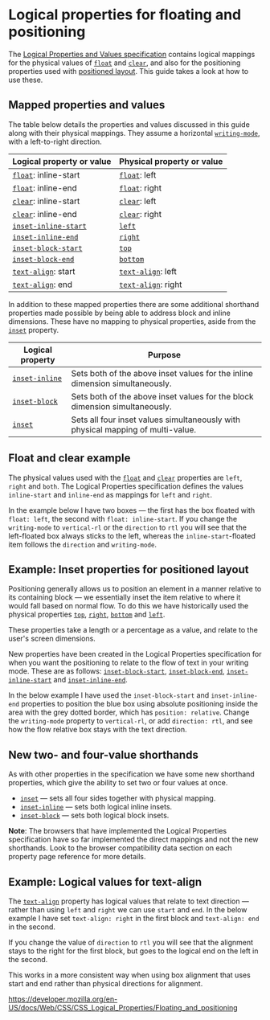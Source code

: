 # Logical properties for floating and positioning

The [Logical Properties and Values specification](https://drafts.csswg.org/css-logical/) contains logical mappings for the physical values of [`float`](../float) and [`clear`](../clear), and also for the positioning properties used with [positioned layout](../css_positioning). This guide takes a look at how to use these.

## Mapped properties and values

The table below details the properties and values discussed in this guide along with their physical mappings. They assume a horizontal [`writing-mode`](../writing-mode), with a left-to-right direction.

<table><thead><tr class="header"><th>Logical property or value</th><th>Physical property or value</th></tr></thead><tbody><tr class="odd"><td><a href="../float"><code>float</code></a>: inline-start</td><td><a href="../float"><code>float</code></a>: left</td></tr><tr class="even"><td><a href="../float"><code>float</code></a>: inline-end</td><td><a href="../float"><code>float</code></a>: right</td></tr><tr class="odd"><td><a href="../clear"><code>clear</code></a>: inline-start</td><td><a href="../clear"><code>clear</code></a>: left</td></tr><tr class="even"><td><a href="../clear"><code>clear</code></a>: inline-end</td><td><a href="../clear"><code>clear</code></a>: right</td></tr><tr class="odd"><td><a href="../inset-inline-start"><code>inset-inline-start</code></a></td><td><a href="../left"><code>left</code></a></td></tr><tr class="even"><td><a href="../inset-inline-end"><code>inset-inline-end</code></a></td><td><a href="../right"><code>right</code></a></td></tr><tr class="odd"><td><a href="../inset-block-start"><code>inset-block-start</code></a></td><td><a href="../top"><code>top</code></a></td></tr><tr class="even"><td><a href="../inset-block-end"><code>inset-block-end</code></a></td><td><a href="../bottom"><code>bottom</code></a></td></tr><tr class="odd"><td><a href="../text-align"><code>text-align</code></a>: start</td><td><a href="../text-align"><code>text-align</code></a>: left</td></tr><tr class="even"><td><a href="../text-align"><code>text-align</code></a>: end</td><td><a href="../text-align"><code>text-align</code></a>: right</td></tr></tbody></table>

In addition to these mapped properties there are some additional shorthand properties made possible by being able to address block and inline dimensions. These have no mapping to physical properties, aside from the [`inset`](../inset) property.

<table><thead><tr class="header"><th>Logical property</th><th>Purpose</th></tr></thead><tbody><tr class="odd"><td><a href="../inset-inline"><code>inset-inline</code></a></td><td>Sets both of the above inset values for the inline dimension simultaneously.</td></tr><tr class="even"><td><a href="../inset-block"><code>inset-block</code></a></td><td>Sets both of the above inset values for the block dimension simultaneously.</td></tr><tr class="odd"><td><a href="../inset"><code>inset</code></a></td><td>Sets all four inset values simultaneously with physical mapping of multi-value.</td></tr></tbody></table>

## Float and clear example

The physical values used with the [`float`](../float) and [`clear`](../clear) properties are `left`, `right` and `both`. The Logical Properties specification defines the values `inline-start` and `inline-end` as mappings for `left` and `right`.

In the example below I have two boxes — the first has the box floated with `float: left`, the second with `float: inline-start`. If you change the `writing-mode` to `vertical-rl` or the `direction` to `rtl` you will see that the left-floated box always sticks to the left, whereas the `inline-start`-floated item follows the `direction` and `writing-mode`.

## Example: Inset properties for positioned layout

Positioning generally allows us to position an element in a manner relative to its containing block — we essentially inset the item relative to where it would fall based on normal flow. To do this we have historically used the physical properties [`top`](../top), [`right`](../right), [`bottom`](../bottom) and [`left`](../left).

These properties take a length or a percentage as a value, and relate to the user's screen dimensions.

New properties have been created in the Logical Properties specification for when you want the positioning to relate to the flow of text in your writing mode. These are as follows: [`inset-block-start`](../inset-block-start), [`inset-block-end`](../inset-block-end), [`inset-inline-start`](../inset-inline-start) and [`inset-inline-end`](../inset-inline-end).

In the below example I have used the `inset-block-start` and `inset-inline-end` properties to position the blue box using absolute positioning inside the area with the grey dotted border, which has `position: relative`. Change the `writing-mode` property to `vertical-rl`, or add `direction: rtl`, and see how the flow relative box stays with the text direction.

## New two- and four-value shorthands

As with other properties in the specification we have some new shorthand properties, which give the ability to set two or four values at once.

- [`inset`](../inset) — sets all four sides together with physical mapping.
- [`inset-inline`](../inset-inline) — sets both logical inline insets.
- [`inset-block`](../inset-block) — sets both logical block insets.

**Note**: The browsers that have implemented the Logical Properties specification have so far implemented the direct mappings and not the new shorthands. Look to the browser compatibility data section on each property page reference for more details.

## Example: Logical values for text-align

The [`text-align`](../text-align) property has logical values that relate to text direction — rather than using `left` and `right` we can use `start` and `end`. In the below example I have set `text-align: right` in the first block and `text-align: end` in the second.

If you change the value of `direction` to `rtl` you will see that the alignment stays to the right for the first block, but goes to the logical end on the left in the second.

This works in a more consistent way when using box alignment that uses start and end rather than physical directions for alignment.

<a href="https://developer.mozilla.org/en-US/docs/Web/CSS/CSS_Logical_Properties/Floating_and_positioning" class="_attribution-link">https://developer.mozilla.org/en-US/docs/Web/CSS/CSS_Logical_Properties/Floating_and_positioning</a>
